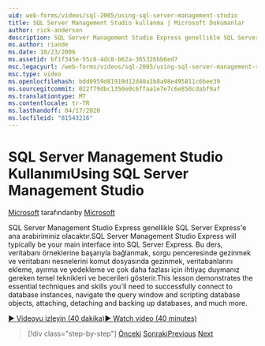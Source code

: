 ```yaml
---
uid: web-forms/videos/sql-2005/using-sql-server-management-studio
title: SQL Server Management Studio kullanma | Microsoft Dokümanlar
author: rick-anderson
description: SQL Server Management Studio Express genellikle SQL Server Express'e ana arabiriminiz olacaktır. Bu ders temel teknikleri ve kayak gösterir ...
ms.author: riande
ms.date: 10/23/2006
ms.assetid: bf1f345e-55c8-4dc8-b62a-365326bb6ed7
msc.legacyurl: /web-forms/videos/sql-2005/using-sql-server-management-studio
msc.type: video
ms.openlocfilehash: bdd0959d81919d12d40a1b8a98e495811c6bee39
ms.sourcegitcommit: 022f79dbc1350e0c6ffaa1e7e7c6e850cdabf9af
ms.translationtype: MT
ms.contentlocale: tr-TR
ms.lasthandoff: 04/17/2020
ms.locfileid: "81543216"
---
```

# <a name="using-sql-server-management-studio"></a><span data-ttu-id="46692-104">SQL Server Management Studio Kullanımı</span><span class="sxs-lookup"><span data-stu-id="46692-104">Using SQL Server Management Studio</span></span>

<span data-ttu-id="46692-105">[Microsoft](https://github.com/microsoft) tarafından</span><span class="sxs-lookup"><span data-stu-id="46692-105">by [Microsoft](https://github.com/microsoft)</span></span>

<span data-ttu-id="46692-106">SQL Server Management Studio Express genellikle SQL Server Express'e ana arabiriminiz olacaktır.</span><span class="sxs-lookup"><span data-stu-id="46692-106">SQL Server Management Studio Express will typically be your main interface into SQL Server Express.</span></span> <span data-ttu-id="46692-107">Bu ders, veritabanı örneklerine başarıyla bağlanmak, sorgu penceresinde gezinmek ve veritabanı nesnelerini komut dosyasında gezinmek, veritabanlarını ekleme, ayırma ve yedekleme ve çok daha fazlası için ihtiyaç duymanız gereken temel teknikleri ve becerileri gösterir.</span><span class="sxs-lookup"><span data-stu-id="46692-107">This lesson demonstrates the essential techniques and skills you'll need to successfully connect to database instances, navigate the query window and scripting database objects, attaching, detaching and backing up databases, and much more.</span></span>

[<span data-ttu-id="46692-108">&#9654; Videoyu izleyin (40 dakika)</span><span class="sxs-lookup"><span data-stu-id="46692-108">&#9654; Watch video (40 minutes)</span></span>](https://channel9.msdn.com/Blogs/ASP-NET-Site-Videos/using-sql-server-management-studio)

> [!div class="step-by-step"]
> <span data-ttu-id="46692-109">[Önceki](connecting-your-web-application-to-sql-server-2005-express-edition.md)
> [Sonraki](getting-started-with-reporting-services.md)</span><span class="sxs-lookup"><span data-stu-id="46692-109">[Previous](connecting-your-web-application-to-sql-server-2005-express-edition.md)
[Next](getting-started-with-reporting-services.md)</span></span>
